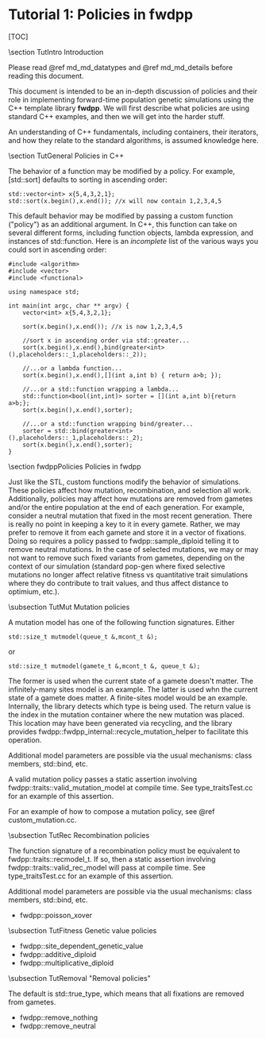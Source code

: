 # Tutorial 1: Policies in fwdpp

[TOC]

\section TutIntro Introduction

Please read @ref md_md_datatypes and @ref md_md_details before reading this document.

This document is intended to be an in-depth discussion of policies and their role in implementing forward-time population genetic simulations using the C++ template library __fwdpp__.  We will first describe what policies are using standard C++ examples, and then we will get into the harder stuff.

An understanding of C++ fundamentals, including containers, their iterators, and how they relate to the standard algorithms, is assumed knowledge here.

\section TutGeneral Policies in C++

The behavior of a function may be modified by a policy.  For example, [std::sort] defaults to sorting in ascending
order:

~~~{.cpp}
std::vector<int> x{5,4,3,2,1};
std::sort(x.begin(),x.end()); //x will now contain 1,2,3,4,5
~~~

This default behavior may be modified by passing a custom function ("policy") as an additional argument.  In C++, this
function can take on several different forms, including function objects, lambda expression, and instances of
std::function. Here is an _incomplete_ list of the various ways you could sort in ascending order:

~~~{.cpp}
#include <algorithm>
#include <vector>
#include <functional>

using namespace std;

int main(int argc, char ** argv) {
	vector<int> x{5,4,3,2,1};

	sort(x.begin(),x.end()); //x is now 1,2,3,4,5

	//sort x in ascending order via std::greater...
	sort(x.begin(),x.end(),bind(greater<int>(),placeholders::_1,placeholders::_2));

	//...or a lambda function...
	sort(x.begin(),x.end(),[](int a,int b) { return a>b; });

	//...or a std::function wrapping a lambda...
	std::function<bool(int,int)> sorter = [](int a,int b){return a>b;};
	sort(x.begin(),x.end(),sorter);

	//...or a std::function wrapping bind/greater...
	sorter = std::bind(greater<int>(),placeholders::_1,placeholders::_2);
	sort(x.begin(),x.end(),sorter);
}
~~~

\section fwdppPolicies Policies in fwdpp

Just like the STL, custom functions modify the behavior of simulations.  These policies affect how mutation,
recombination, and selection all work.  Additionally, policies may affect how mutations are removed from gametes and/or
the entire population at the end of each generation.  For example, consider a neutral mutation that fixed in the most
recent generation.  There is really no point in keeping a key to it in every gamete.  Rather, we may prefer to remove it
from each gamete and store it in a vector of fixations.  Doing so requires a policy passed to fwdpp::sample_diploid
telling it to remove neutral mutations.  In the case of selected mutations, we may or may not want to remove such fixed
variants from gametes, depending on the context of our simulation (standard pop-gen where fixed selective mutations no
longer affect relative fitness	vs quantitative trait simulations where they do contribute to trait values, and thus
affect distance to optimium, etc.).

\subsection TutMut Mutation policies

A mutation model has one of the following function signatures. Either 

~~~{.cpp}
std::size_t mutmodel(queue_t &,mcont_t &);
~~~

or

~~~{.cpp}
std::size_t mutmodel(gamete_t &,mcont_t &, queue_t &);
~~~

The former is used when the current state of a gamete doesn't matter.  The infinitely-many sites model is an example.
The latter is used whn the current state of a gamete does matter.  A finite-sites model would be an example.
Internally, the library detects which type is being used.  The return value is the index in the mutation container where
the new mutation was placed.  This location may have been generated via recycling, and the library provides
fwdpp::fwdpp_internal::recycle_mutation_helper to facilitate this operation.

Additional model parameters are possible via the usual mechanisms: class members, std::bind, etc.

A valid mutation policy passes a static assertion involving fwdpp::traits::valid_mutation_model at compile time. See
type_traitsTest.cc for an example of this assertion.

For an example of how to compose a mutation policy, see @ref custom_mutation.cc.

\subsection TutRec Recombination policies

The function signature of a recombination policy must be equivalent to fwdpp::traits::recmodel_t.  If so, then a static
assertion involving fwdpp::traits::valid_rec_model will pass at compile time. See type_traitsTest.cc for an example of
this assertion. 

Additional model parameters are possible via the usual mechanisms: class members, std::bind, etc.

* fwdpp::poisson_xover

\subsection TutFitness Genetic value policies

* fwdpp::site_dependent_genetic_value
* fwdpp::additive_diploid
* fwdpp::multiplicative_diploid

\subsection TutRemoval "Removal policies"

The default is std::true_type, which means that all fixations are removed from gametes.

* fwdpp::remove_nothing
* fwdpp::remove_neutral
